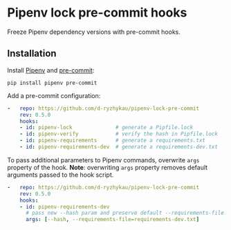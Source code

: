 # Pipenv lock pre-commit hooks

Freeze Pipenv dependency versions with pre-commit hooks.

## Installation

Install [Pipenv](https://pipenv.pypa.io/) and [pre-commit](https://pre-commit.com):
```shell
pip install pipenv pre-commit
```

Add a pre-commit configuration:
```yaml
-   repo: https://github.com/d-ryzhykau/pipenv-lock-pre-commit
    rev: 0.5.0
    hooks:
    - id: pipenv-lock              # generate a Pipfile.lock
    - id: pipenv-verify            # verify the hash in Pipfile.lock
    - id: pipenv-requirements      # generate a requirements.txt
    - id: pipenv-requirements-dev  # generate a requirements-dev.txt
```

To pass additional parameters to Pipenv commands, overwrite `args` property of the hook.
**Note**: overwriting `args` property removes default arguments passed to the hook script.
```yaml
-   repo: https://github.com/d-ryzhykau/pipenv-lock-pre-commit
    rev: 0.5.0
    hooks:
    - id: pipenv-requirements-dev
      # pass new --hash param and preserve default --requirements-file option
      args: [--hash, --requirements-file=requirements-dev.txt]
```
